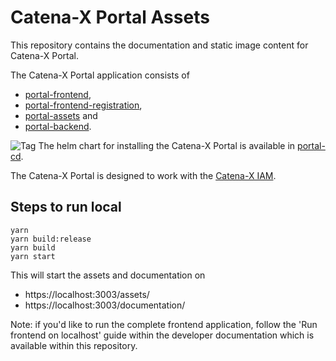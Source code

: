 # Catena-X Portal Assets

This repository contains the documentation and static image content for Catena-X Portal.

The Catena-X Portal application consists of

* [portal-frontend](https://github.com/eclipse-tractusx/portal-frontend),
* [portal-frontend-registration](https://github.com/eclipse-tractusx/portal-frontend-registration),
* [portal-assets](https://github.com/eclipse-tractusx/portal-assets) and
* [portal-backend](https://github.com/eclipse-tractusx/portal-backend).

![Tag](https://img.shields.io/static/v1?label=&message=LeadingRepository&color=green&style=flat) The helm chart for installing the Catena-X Portal is available in [portal-cd](https://github.com/eclipse-tractusx/portal-cd).

The Catena-X Portal is designed to work with the [Catena-X IAM](https://github.com/eclipse-tractusx/portal-iam).

## Steps to run local

    yarn
    yarn build:release
    yarn build
    yarn start

This will start the assets and documentation on

* https://localhost:3003/assets/
* https://localhost:3003/documentation/

Note: if you'd like to run the complete frontend application, follow the 'Run frontend on localhost' guide within the developer documentation which is available within this repository.
